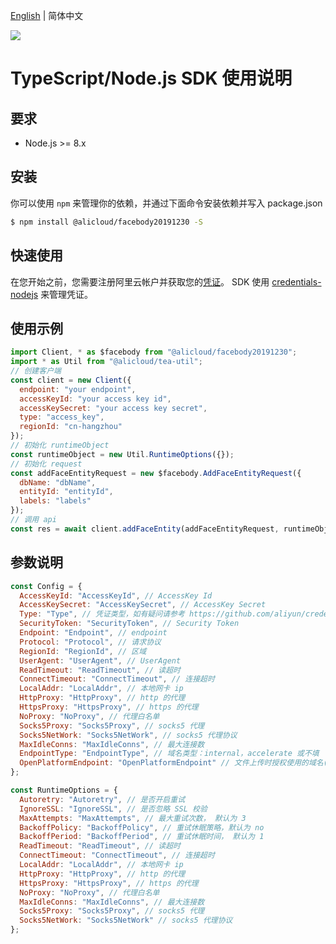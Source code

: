 [English](Usage-EN.md) | 简体中文

![](https://aliyunsdk-pages.alicdn.com/icons/AlibabaCloud.svg)

# TypeScript/Node.js SDK 使用说明

## 要求

- Node.js >= 8.x

## 安装

你可以使用 `npm` 来管理你的依赖，并通过下面命令安装依赖并写入 package.json

```sh
$ npm install @alicloud/facebody20191230 -S
```

## 快速使用

在您开始之前，您需要注册阿里云帐户并获取您的[凭证](https://usercenter.console.aliyun.com/#/manage/ak)。
SDK 使用 [credentials-nodejs](https://github.com/aliyun/credentials-nodejs/blob/master/README-CN.md) 来管理凭证。

## 使用示例

```javascript
import Client, * as $facebody from "@alicloud/facebody20191230";
import * as Util from "@alicloud/tea-util";
// 创建客户端
const client = new Client({
  endpoint: "your endpoint",
  accessKeyId: "your access key id",
  accessKeySecret: "your access key secret",
  type: "access_key",
  regionId: "cn-hangzhou"
});
// 初始化 runtimeObject
const runtimeObject = new Util.RuntimeOptions({});
// 初始化 request
const addFaceEntityRequest = new $facebody.AddFaceEntityRequest({
  dbName: "dbName",
  entityId: "entityId",
  labels: "labels"
});
// 调用 api
const res = await client.addFaceEntity(addFaceEntityRequest, runtimeObject);
```

## 参数说明

```javascript
const Config = {
  AccessKeyId: "AccessKeyId", // AccessKey Id
  AccessKeySecret: "AccessKeySecret", // AccessKey Secret
  Type: "Type", // 凭证类型，如有疑问请参考 https://github.com/aliyun/credentials-nodejs/blob/master/README-CN.md#%E5%87%AD%E8%AF%81%E7%B1%BB%E5%9E%8B
  SecurityToken: "SecurityToken", // Security Token
  Endpoint: "Endpoint", // endpoint
  Protocol: "Protocol", // 请求协议
  RegionId: "RegionId", // 区域
  UserAgent: "UserAgent", // UserAgent
  ReadTimeout: "ReadTimeout", // 读超时
  ConnectTimeout: "ConnectTimeout", // 连接超时
  LocalAddr: "LocalAddr", // 本地网卡 ip
  HttpProxy: "HttpProxy", // http 的代理
  HttpsProxy: "HttpsProxy", // https 的代理
  NoProxy: "NoProxy", // 代理白名单
  Socks5Proxy: "Socks5Proxy", // socks5 代理
  Socks5NetWork: "Socks5NetWork", // socks5 代理协议
  MaxIdleConns: "MaxIdleConns", // 最大连接数
  EndpointType: "EndpointType", // 域名类型：internal，accelerate 或不填
  OpenPlatformEndpoint: "OpenPlatformEndpoint" // 文件上传时授权使用的域名(目前暂不需要填写)
};

const RuntimeOptions = {
  Autoretry: "Autoretry", // 是否开启重试
  IgnoreSSL: "IgnoreSSL", // 是否忽略 SSL 校验
  MaxAttempts: "MaxAttempts", // 最大重试次数， 默认为 3
  BackoffPolicy: "BackoffPolicy", // 重试休眠策略，默认为 no
  BackoffPeriod: "BackoffPeriod", // 重试休眠时间， 默认为 1
  ReadTimeout: "ReadTimeout", // 读超时
  ConnectTimeout: "ConnectTimeout", // 连接超时
  LocalAddr: "LocalAddr", // 本地网卡 ip
  HttpProxy: "HttpProxy", // http 的代理
  HttpsProxy: "HttpsProxy", // https 的代理
  NoProxy: "NoProxy", // 代理白名单
  MaxIdleConns: "MaxIdleConns", // 最大连接数
  Socks5Proxy: "Socks5Proxy", // socks5 代理
  Socks5NetWork: "Socks5NetWork" // socks5 代理协议
};
```
